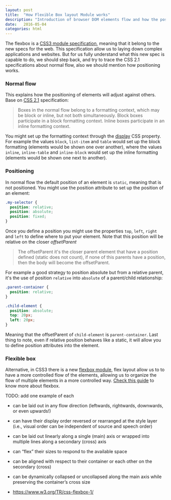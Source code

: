 ```yaml
---
layout: post
title:  "How Flexible Box layout Module works"
description: "Introduction of browser DOM elements flow and how the positioning works through CSS specifications"
date:   2016-05-04
categories: html
---
```


The flexbox is a [CSS3 module specification](https://www.w3.org/TR/css-flexbox-1/), meaning that it belong to the new specs for the web. This specification allow us to laying down complex applications and websites. But for us fully understand what this new spec is capable to do, we should step back, and try to trace the CSS 2.1 specifications about normal flow, also we should mention how positioning works.

### Normal flow

This explains how the positioning of elements will adjust against others. Base on [CSS 2.1](https://www.w3.org/TR/CSS21/visuren.html#normal-flow) specification:

> Boxes in the normal flow belong to a formatting context, which may be block or inline, but not both simultaneously. Block boxes participate in a block formatting context. Inline boxes participate in an inline formatting context.

You might set up the formatting context through the [display](https://developer.mozilla.org/en-US/docs/Web/CSS/display) CSS property. For example the values `block`, `list-item` and `table` would set up the block formatting (elements would be shown one over another), where the values `inline`, `inline-table` and `inline-block` would set up the inline formatting (elements would be shown one next to another).

### Positioning

In normal flow the default position of an element is `static`, meaning that is not positioned. You might use the position attribute to set up the position of an element:

```css
.my-selector {
  position: relative;
  position: absolute;
  position: fixed;
}
```

Once you define a position you might use the properties `top`, `left`, `right` and `left` to define where to put your element. Note that this position will be relative on the closer *offsetParent*

> The offsetParent it's the closer parent element that have a position defined (static does not count), if none of this parents have a position, then the body will become the offsetParent.

For example a good strategy to position absolute but from a relative parent, it's the use of position `relative` into `absolute` of a parent/child relationship:

```css
.parent-container {
  position: relative;
}

.child-element {
  position: absolute;
  top: 20px;
  left: 20px;
}
```

Meaning that the offsetParent of `child-element` is `parent-container`. Last thing to note, even if relative position behaves like a static, it will allow you to define position attributes into the element.

### Flexible box
Alternative, in CSS3 there is a new [flexbox module](https://www.w3.org/TR/css-flexbox-1/#flex-containers), flex layout allow us to to have a more controlled flow of the elements, allowing us to organize the flow of multiple elements in a more controlled way. [Check this guide](https://css-tricks.com/snippets/css/a-guide-to-flexbox/) to know more about flexbox.

TODO: add one example of each
 - can be laid out in any flow direction (leftwards, rightwards, downwards, or even upwards!)
 - can have their display order reversed or rearranged at the style layer (i.e., visual order can be independent of source and speech order)
 - can be laid out linearly along a single (main) axis or wrapped into multiple lines along a secondary (cross) axis
 - can “flex” their sizes to respond to the available space
 - can be aligned with respect to their container or each other on the secondary (cross)
 - can be dynamically collapsed or uncollapsed along the main axis while preserving the container’s cross size

 - https://www.w3.org/TR/css-flexbox-1/
